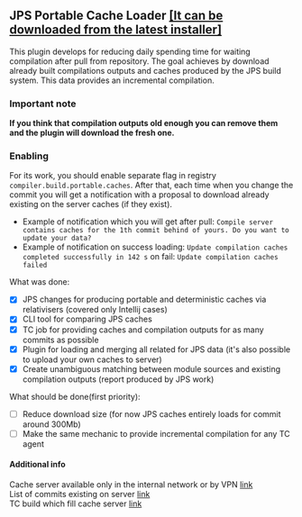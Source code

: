 ## JPS Portable Cache Loader [\[It can be downloaded from the latest installer\]](https://buildserver.labs.intellij.net/buildConfiguration/ijplatform_master_Idea_Installers)
This plugin develops for reducing daily spending time for waiting compilation after pull from repository.
The goal achieves by download already built compilations outputs and caches produced by the JPS build system. This data provides an incremental compilation.

### Important note
**If you think that compilation outputs old enough you can remove them and the plugin will download the fresh one.**
### Enabling
For its work, you should enable separate flag in registry `compiler.build.portable.caches`. After that, each time when you change the commit 
you will get a notification with a proposal to download already existing on the server caches (if they exist).
 - Example of notification which you will get after pull: `Compile server contains caches for the 1th commit behind of yours. Do you want to update your data?`
 - Example of notification on success loading: `Update compilation caches completed successfully in 142 s` on fail: `Update compilation caches failed`



What was done:
- [x] JPS changes for producing portable and deterministic caches via relativisers (covered only Intellij cases)
- [x] CLI tool for comparing JPS caches
- [x] TC job for providing caches and compilation outputs for as many commits as possible
- [x] Plugin for loading and merging all related for JPS data (it's also possible to upload your own caches to server)
- [x] Create unambiguous matching between module sources and existing compilation outputs (report produced by JPS work)
 
What should be done(first priority):
- [ ] Reduce download size (for now JPS caches entirely loads for commit around 300Mb)
- [ ] Make the same mechanic to provide incremental compilation for any TC agent

#### Additional info
Cache server available only in the internal network or by VPN [link](https://repo.labs.intellij.net/list/intellij-jps-compilation-caches/)  
List of commits existing on server [link](https://repo.labs.intellij.net/list/intellij-jps-compilation-caches/caches/)  
TC build which fill cache server [link](https://buildserver.labs.intellij.net/buildConfiguration/ijplatform_master_Idea_Experiments_CompileInc_JpsCaches#all-projects)